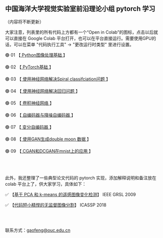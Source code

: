## 中国海洋大学视觉实验室前沿理论小组 pytorch 学习

（内容将不断更新）

大家注意，列表里的所有代码上方都有一个“Open in Colab”的图标，点击以后就可以直接在 Google Colab 平台打开，也可以在平台直接运行。需要使用GPU的话，可以在菜单 "代码执行工具"  → "更改运行时类型" 里进行设置。



🟢 01  【[ Python图像处理基础 ](https://github.com/OUCTheoryGroup/colab_demo/blob/master/01_Image_Processing.ipynb)】

🟢 02  【[ PyTorch基础 ](https://github.com/OUCTheoryGroup/colab_demo/blob/master/02_Pytorch_Basic.ipynb)】

🟢 03  【[ 使用神经网络解决Spiral classifciation问题 ](https://github.com/OUCTheoryGroup/colab_demo/blob/master/03_Spiral_Classification.ipynb)】

🟢 04  【[ 使用神经网络解决回归问题 ](https://github.com/OUCTheoryGroup/colab_demo/blob/master/04_Regression.ipynb)】

🟢 05  【[ 卷积神经网络 ](https://github.com/OUCTheoryGroup/colab_demo/blob/master/05_ConvNet.ipynb)】

🟢 06  【[ 自编码器与降噪自编码器 ](https://github.com/OUCTheoryGroup/colab_demo/blob/master/06_Autoencoder.ipynb)】

🟢 07  【[ 变分自编码器 ](https://github.com/OUCTheoryGroup/colab_demo/blob/master/07_VAE.ipynb)】

🟢 08  【[ 使用GAN生成double moon 数据 ](https://github.com/OUCTheoryGroup/colab_demo/blob/master/08_GAN_double_moon.ipynb)】

🟢 09  【[ CGAN和DCGAN在mnist上的应用 ](https://github.com/OUCTheoryGroup/colab_demo/blob/master/09_CGAN_DCGAN_mnist.ipynb)】

<br><br>

此外，我还整理了一些典型论文代码的 pytorch 实现，添加解释说明和备注放在 colab 平台上了，供大家学习，具体如下：

✅ 【[基于 PCA 和 k-means 的遥感图像变化检测](https://github.com/OUCTheoryGroup/colab_demo/blob/master/Change_detection_PCA_KM.ipynb)】 IEEE GRSL 2009

✅ 【[代码短小精悍的无监督图像分割](https://github.com/OUCTheoryGroup/colab_demo/blob/master/Unsupervised_Segmentation.ipynb)】 ICASSP 2018



<br><br>

联系方式：gaofeng@ouc.edu.cn